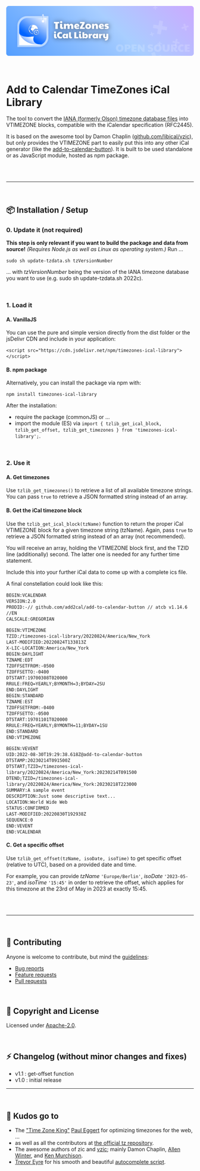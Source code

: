 ![Add to Calendar TimeZone iCal Library](https://github.com/add2cal/timezones-ical-library/blob/main/readme-header.png?raw=true)

<br />

# Add to Calendar TimeZones iCal Library

The tool to convert the [IANA (formerly Olson) timezone database files](http://www.iana.org/time-zones) into VTIMEZONE blocks, compatible with the iCalendar specification (RFC2445).

It is based on the awesome tool by Damon Chaplin ([github.com/libical/vzic](https://github.com/libical/vzic)), but only provides the VTIMEZONE part to easily put this into any other iCal generator (like the [add-to-calendar-button](https://github.com/add2cal/add-to-calendar-button)). It is built to be used standalone or as JavaScript module, hosted as npm package.

<br /><br />

---

<br />

## 📦 Installation / Setup

### 0. Update it (not required)

**This step is only relevant if you want to build the package and data from source!** 
*(Requires Node.js as well as Linux as operating system.)* 
Run ...

```
sudo sh update-tzdata.sh tzVersionNumber
```

... with *tzVersionNumber* being the version of the IANA timezone database you want to use (e.g. sudo sh update-tzdata.sh 2022c).

<br />

### 1. Load it

#### A. VanillaJS

You can use the pure and simple version directly from the dist folder or the jsDelivr CDN and include in your application:

```
<script src="https://cdn.jsdelivr.net/npm/timezones-ical-library"></script>
```

#### B. npm package

Alternatively, you can install the package via npm with:

```
npm install timezones-ical-library
```

After the installation:
- require the package (commonJS) or ...
- import the module (ES) via `import { tzlib_get_ical_block, tzlib_get_offset, tzlib_get_timezones } from 'timezones-ical-library';`.

<br />

### 2. Use it

#### A. Get timezones

Use `tzlib_get_timezones()` to retrieve a list of all available timezone strings. You can pass `true` to retrieve a JSON formatted string instead of an array.

#### B. Get the iCal timezone block

Use the `tzlib_get_ical_block(tzName)` function to return the proper iCal VTIMEZONE block for a given timezone string (tzName). Again, pass `true` to retrieve a JSON formatted string instead of an array (not recommended).

You will receive an array, holding the VTIMEZONE block first, and the TZID line (additionally) second. The latter one is needed for any further time statement.

Include this into your further iCal data to come up with a complete ics file.

A final constellation could look like this:

```
BEGIN:VCALENDAR
VERSION:2.0
PRODID:-// github.com/add2cal/add-to-calendar-button // atcb v1.14.6 //EN
CALSCALE:GREGORIAN
```

```
BEGIN:VTIMEZONE
TZID:/timezones-ical-library/20220824/America/New_York
LAST-MODIFIED:20220824T133813Z
X-LIC-LOCATION:America/New_York
BEGIN:DAYLIGHT
TZNAME:EDT
TZOFFSETFROM:-0500
TZOFFSETTO:-0400
DTSTART:19700308T020000
RRULE:FREQ=YEARLY;BYMONTH=3;BYDAY=2SU
END:DAYLIGHT
BEGIN:STANDARD
TZNAME:EST
TZOFFSETFROM:-0400
TZOFFSETTO:-0500
DTSTART:19701101T020000
RRULE:FREQ=YEARLY;BYMONTH=11;BYDAY=1SU
END:STANDARD
END:VTIMEZONE
```

```
BEGIN:VEVENT
UID:2022-08-30T19:29:38.618Z@add-to-calendar-button
DTSTAMP:20230214T091500Z
DTSTART;TZID=/timezones-ical-library/20220824/America/New_York:20230214T091500
DTEND;TZID=/timezones-ical-library/20220824/America/New_York:20230218T223000
SUMMARY:A sample event
DESCRIPTION:Just some descriptive text...
LOCATION:World Wide Web
STATUS:CONFIRMED
LAST-MODIFIED:20220830T192938Z
SEQUENCE:0
END:VEVENT
END:VCALENDAR
```

#### C. Get a specific offset

Use `tzlib_get_offset(tzName, isoDate, isoTime)` to get specific offset (relative to UTC), based on a provided date and time.

For example, you can provide *tzName* `'Europe/Berlin'`, *isoDate* `'2023-05-23'`, and *isoTime* `'15:45'` in order to retrieve the offset, which applies for this timezone at the 23rd of May in 2023 at exactly 15:45.

<br /><br />

---

<br />

## 🙌 Contributing

Anyone is welcome to contribute, but mind the [guidelines](.github/CONTRIBUTING.md):

- [Bug reports](.github/CONTRIBUTING.md#bugs)
- [Feature requests](.github/CONTRIBUTING.md#features)
- [Pull requests](.github/CONTRIBUTING.md#pull-requests)

<br />

## 📃 Copyright and License

Licensed under [Apache-2.0](LICENSE).

<br />

## ⚡ Changelog (without minor changes and fixes)

- v1.1 : get-offset function
- v1.0 : initial release

---

<br />

## 💜 Kudos go to

* The ["Time Zone King"](https://samueli.ucla.edu/time-zone-king-how-one-ucla-computer-scientist-keeps-digital-clocks-ticking/) [Paul Eggert](https://github.com/eggert) for optimizing timezones for the web, ...
* as well as all the contributors at [the official tz repository](https://github.com/eggert/tz).
* The awesome authors of zic and [vzic](https://github.com/libical/vzic/graphs/contributors); mainly Damon Chaplin, [Allen Winter](https://github.com/winterz), and [Ken Murchison](https://github.com/ksmurchison).
* [Trevor Eyre](https://github.com/trevoreyre) for his smooth and beautiful [autocomplete script](https://github.com/trevoreyre/autocomplete).
